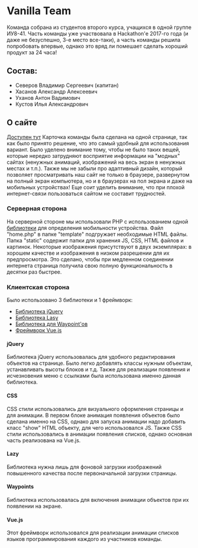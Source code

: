 # Vanilla Team
Команда собрана из студентов второго курса, учащихся в одной группе ИУ8-41. Часть команды уже участвовала в Hackathon'е 2017-го года (и даже не безуспешно, 3-е место все-таки), а часть команды решила попробовать впервые, однако это вряд ли помешает сделать хороший продукт за 24 часа!

## Состав: 
 - Северов Владимир Сергеевич (капитан)
 - Хасанов Александр Алексеевич
 - Уханов Антон Вадимович
 - Кустов Илья Александрович

## О сайте
[Доступен тут](http://77.246.159.25:2018/)
Карточка команды была сделана на одной странице, так как было принято решение, что это самый удобный для использования вариант. Было уделено внимание тому, чтобы не было таких вещей, которые нередко затрудняют восприятие информации на "модных" сайтах  (ненужных анимаций, изображений на весь экран в ненужных местах и т.п.). Также мы не забыли про адаптивный дизайн, который позволяет просматривать наш сайт не только в браузере, развернутом на полный экран компьютера, но и в браузерах на пол экрана и даже на мобильных устройствах! Еще соит уделить внимание, что при плохой интернет-связи пользоваться сайтом не составит трудностей.

### Серверная сторона
На серверной стороне мы использовали PHP с использованием одной [библиотеки](http://mobiledetect.net/) для определения мобильности устройства. Файл "home.php" в папке "template" подгружает необходимые HTML файлы.
Папка "static" содержит папки для хранения JS, CSS, HTML файлов и картинок. Некоторые изображения присутствуют в двух экземплярах: в хорошем качестве и изображения в низком разрешении для их предпросмотра. Это сделано, чтобы при медленном соединении интернета страница получила свою полную функциональность в десятки раз быстрее.

### Клиентская сторона
Было использовано 3 библиотеки и 1 фреймворк:
 - [Библиотека jQuery](https://jquery.com/)
 - [Библиотека Lasy](http://jquery.eisbehr.de/lazy/)
 - [Библиотека для Waypoint'ов](http://imakewebthings.com/waypoints/)
 - [Фреймворк Vue.js](https://ru.vuejs.org/)

#### jQuery
Библиотека jQuery использовалась для удобного редактирования объектов на странице. Было легко добавлять классы нужным объектам, устанавливать высоты блоков и т.д. Также для реализации появления и исчезновения меню с ссылками была использована именно данная библиотека.

#### CSS
CSS стили использовались для визуального оформления страницы и для анимации. В первом блоке анимация появления объектов было сделана именно на CSS, однако для запуска анимации надо добавить класс "show" HTML объекту, для чего использовался JS. Также CSS стили использовались в анимации появления списков, однако основная часть реализована на Vue.js.

#### Lazy
Библиотека нужна лишь для фоновой загрузки изображений повышенного качества после первоначальной загрузки страницы.

#### Waypoints
Библиотека использовалась для включения анимации объектов при их появлении на экране.

#### Vue.js
Этот фреймворк использовался для реализации анимации списков языков программирования каждого из участников команды.